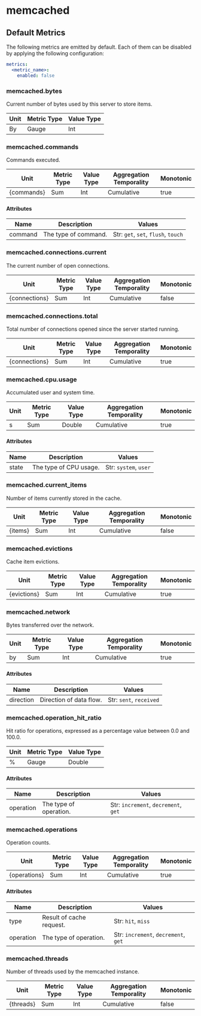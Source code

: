 [comment]: <> (Code generated by mdatagen. DO NOT EDIT.)

# memcached

## Default Metrics

The following metrics are emitted by default. Each of them can be disabled by applying the following configuration:

```yaml
metrics:
  <metric_name>:
    enabled: false
```

### memcached.bytes

Current number of bytes used by this server to store items.

| Unit | Metric Type | Value Type |
| ---- | ----------- | ---------- |
| By | Gauge | Int |

### memcached.commands

Commands executed.

| Unit | Metric Type | Value Type | Aggregation Temporality | Monotonic |
| ---- | ----------- | ---------- | ----------------------- | --------- |
| {commands} | Sum | Int | Cumulative | true |

#### Attributes

| Name | Description | Values |
| ---- | ----------- | ------ |
| command | The type of command. | Str: ``get``, ``set``, ``flush``, ``touch`` |

### memcached.connections.current

The current number of open connections.

| Unit | Metric Type | Value Type | Aggregation Temporality | Monotonic |
| ---- | ----------- | ---------- | ----------------------- | --------- |
| {connections} | Sum | Int | Cumulative | false |

### memcached.connections.total

Total number of connections opened since the server started running.

| Unit | Metric Type | Value Type | Aggregation Temporality | Monotonic |
| ---- | ----------- | ---------- | ----------------------- | --------- |
| {connections} | Sum | Int | Cumulative | true |

### memcached.cpu.usage

Accumulated user and system time.

| Unit | Metric Type | Value Type | Aggregation Temporality | Monotonic |
| ---- | ----------- | ---------- | ----------------------- | --------- |
| s | Sum | Double | Cumulative | true |

#### Attributes

| Name | Description | Values |
| ---- | ----------- | ------ |
| state | The type of CPU usage. | Str: ``system``, ``user`` |

### memcached.current_items

Number of items currently stored in the cache.

| Unit | Metric Type | Value Type | Aggregation Temporality | Monotonic |
| ---- | ----------- | ---------- | ----------------------- | --------- |
| {items} | Sum | Int | Cumulative | false |

### memcached.evictions

Cache item evictions.

| Unit | Metric Type | Value Type | Aggregation Temporality | Monotonic |
| ---- | ----------- | ---------- | ----------------------- | --------- |
| {evictions} | Sum | Int | Cumulative | true |

### memcached.network

Bytes transferred over the network.

| Unit | Metric Type | Value Type | Aggregation Temporality | Monotonic |
| ---- | ----------- | ---------- | ----------------------- | --------- |
| by | Sum | Int | Cumulative | true |

#### Attributes

| Name | Description | Values |
| ---- | ----------- | ------ |
| direction | Direction of data flow. | Str: ``sent``, ``received`` |

### memcached.operation_hit_ratio

Hit ratio for operations, expressed as a percentage value between 0.0 and 100.0.

| Unit | Metric Type | Value Type |
| ---- | ----------- | ---------- |
| % | Gauge | Double |

#### Attributes

| Name | Description | Values |
| ---- | ----------- | ------ |
| operation | The type of operation. | Str: ``increment``, ``decrement``, ``get`` |

### memcached.operations

Operation counts.

| Unit | Metric Type | Value Type | Aggregation Temporality | Monotonic |
| ---- | ----------- | ---------- | ----------------------- | --------- |
| {operations} | Sum | Int | Cumulative | true |

#### Attributes

| Name | Description | Values |
| ---- | ----------- | ------ |
| type | Result of cache request. | Str: ``hit``, ``miss`` |
| operation | The type of operation. | Str: ``increment``, ``decrement``, ``get`` |

### memcached.threads

Number of threads used by the memcached instance.

| Unit | Metric Type | Value Type | Aggregation Temporality | Monotonic |
| ---- | ----------- | ---------- | ----------------------- | --------- |
| {threads} | Sum | Int | Cumulative | false |
